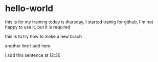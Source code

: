 # hello-world
this is for my training
today is thursday, I started trainig for github, I'm not happy to use it, but it is required

this is to try how to make a new brach

another line I add here

i add this sentence at 12:30
